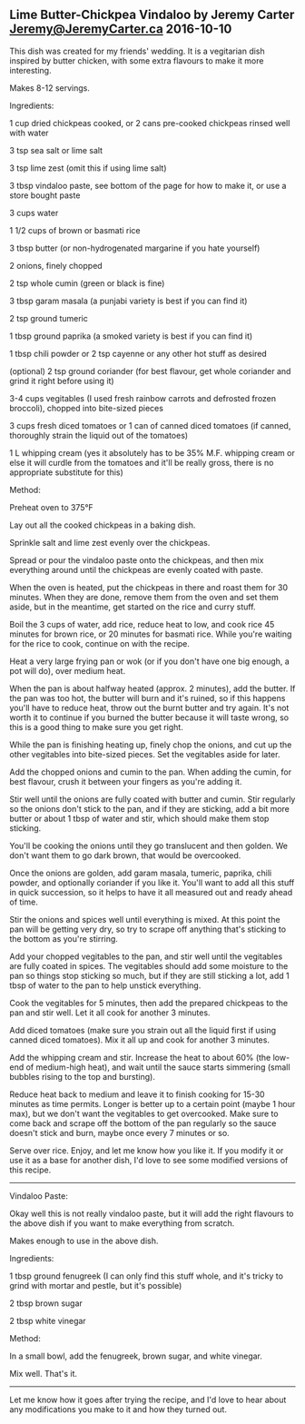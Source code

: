 Lime Butter-Chickpea Vindaloo
by Jeremy Carter <Jeremy@JeremyCarter.ca> 2016-10-10
----------

This dish was created for my friends' wedding. 
It is a vegitarian dish inspired by butter chicken, with some extra flavours to make it more interesting.

Makes 8-12 servings.


Ingredients:

1 cup dried chickpeas cooked, or 2 cans pre-cooked chickpeas rinsed well with water

3 tsp sea salt or lime salt

3 tsp lime zest (omit this if using lime salt)

3 tbsp vindaloo paste, see bottom of the page for how to make it, or use a store bought paste

3 cups water

1 1/2 cups of brown or basmati rice

3 tbsp butter (or non-hydrogenated margarine if you hate yourself)

2 onions, finely chopped

2 tsp whole cumin (green or black is fine)

3 tbsp garam masala (a punjabi variety is best if you can find it)

2 tsp ground tumeric

1 tbsp ground paprika (a smoked variety is best if you can find it)

1 tbsp chili powder or 2 tsp cayenne or any other hot stuff as desired

(optional) 2 tsp ground coriander (for best flavour, get whole coriander and grind it right before using it)

3-4 cups vegitables (I used fresh rainbow carrots and defrosted frozen broccoli), chopped into bite-sized pieces

3 cups fresh diced tomatoes or 1 can of canned diced tomatoes (if canned, thoroughly strain the liquid out of the tomatoes)

1 L whipping cream (yes it absolutely has to be 35% M.F. whipping cream or else it will curdle from the tomatoes and it'll be really gross, there is no appropriate substitute for this)


Method:

Preheat oven to 375°F

Lay out all the cooked chickpeas in a baking dish.

Sprinkle salt and lime zest evenly over the chickpeas.

Spread or pour the vindaloo paste onto the chickpeas, and then mix everything around until the chickpeas are evenly coated with paste.

When the oven is heated, put the chickpeas in there and roast them for 30 minutes. When they are done, remove them from the oven and set them aside, but in the meantime, get started on the rice and curry stuff.

Boil the 3 cups of water, add rice, reduce heat to low, and cook rice 45 minutes for brown rice, or 20 minutes for basmati rice. While you're waiting for the rice to cook, continue on with the recipe.

Heat a very large frying pan or wok (or if you don't have one big enough, a pot will do), over medium heat.

When the pan is about halfway heated (approx. 2 minutes), add the butter. If the pan was too hot, the butter will burn and it's ruined, so if this happens you'll have to reduce heat, throw out the burnt butter and try again. It's not worth it to continue if you burned the butter because it will taste wrong, so this is a good thing to make sure you get right.

While the pan is finishing heating up, finely chop the onions, and cut up the other vegitables into bite-sized pieces. Set the vegitables aside for later.

Add the chopped onions and cumin to the pan. When adding the cumin, for best flavour, crush it between your fingers as you're adding it. 

Stir well until the onions are fully coated with butter and cumin. Stir regularly so the onions don't stick to the pan, and if they are sticking, add a bit more butter or about 1 tbsp of water and stir, which should make them stop sticking.

You'll be cooking the onions until they go translucent and then golden. We don't want them to go dark brown, that would be overcooked. 

Once the onions are golden, add garam masala, tumeric, paprika, chili powder, and optionally coriander if you like it. You'll want to add all this stuff in quick succession, so it helps to have it all measured out and ready ahead of time.

Stir the onions and spices well until everything is mixed. At this point the pan will be getting very dry, so try to scrape off anything that's sticking to the bottom as you're stirring.

Add your chopped vegitables to the pan, and stir well until the vegitables are fully coated in spices. The vegitables should add some moisture to the pan so things stop sticking so much, but if they are still sticking a lot, add 1 tbsp of water to the pan to help unstick everything.

Cook the vegitables for 5 minutes, then add the prepared chickpeas to the pan and stir well. Let it all cook for another 3 minutes.

Add diced tomatoes (make sure you strain out all the liquid first if using canned diced tomatoes). Mix it all up and cook for another 3 minutes.

Add the whipping cream and stir. Increase the heat to about 60% (the low-end of medium-high heat), and wait until the sauce starts simmering (small bubbles rising to the top and bursting).

Reduce heat back to medium and leave it to finish cooking for 15-30 minutes as time permits. Longer is better up to a certain point (maybe 1 hour max), but we don't want the vegitables to get overcooked. Make sure to come back and scrape off the bottom of the pan regularly so the sauce doesn't stick and burn, maybe once every 7 minutes or so.

Serve over rice. Enjoy, and let me know how you like it. If you modify it or use it as a base for
another dish, I'd love to see some modified versions of this recipe.

----------

Vindaloo Paste:

Okay well this is not really vindaloo paste, but it will add the right flavours to the above dish if you want to make everything from scratch.

Makes enough to use in the above dish.


Ingredients:

1 tbsp ground fenugreek (I can only find this stuff whole, and it's tricky to grind with mortar and pestle, but it's possible)

2 tbsp brown sugar

2 tbsp white vinegar


Method:

In a small bowl, add the fenugreek, brown sugar, and white vinegar.

Mix well. That's it.

----------

Let me know how it goes after trying the recipe, and I'd love to hear about any modifications you make to it and how they turned out.

